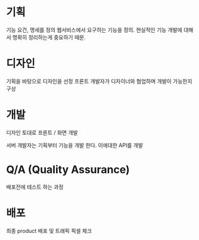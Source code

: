 # 기획
기능 요건, 명세를 정의
웹서비스에서 요구하는 기능을 정의. 현실적인 기능 개발에 대해서 명확히 정리하는게 중요하기 때문.

# 디자인
기획을 바탕으로 디자인을 선정
프론트 개발자가 디자이너와 협업하며 개발이 가능한지 구상

# 개발
디자인 토대로 프론트 / 화면 개발

서버 개발자는 기획부터 기능을 개발 한다. 이에대한 API를 개발

# Q/A (Quality Assurance)
배포전에 테스트 하는 과정

# 배포
최종 product 배포 및 트래픽 픽셀 체크